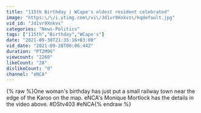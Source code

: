```yaml
---
title: "115th Birthday | WCape's oldest resident celebrated"
image: "https:\/\/i.ytimg.com\/vi\/Jd1vr9Xnkvs\/hqdefault.jpg"
vid_id: "Jd1vr9Xnkvs"
categories: "News-Politics"
tags: ["115th","Birthday","WCape's"]
date: "2021-09-30T21:35:16+03:00"
vid_date: "2021-09-28T06:06:44Z"
duration: "PT2M9S"
viewcount: "2260"
likeCount: "28"
dislikeCount: "0"
channel: "eNCA"
---
```

{% raw %}One woman's birthday has just put a small railway town near the edge of the Karoo on the map. eNCA's Monique Mortlock has the details in the video above. #DStv403 #eNCA{% endraw %}
